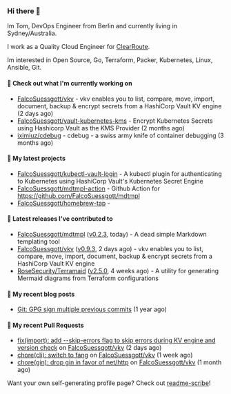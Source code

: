 ### Hi there 👋

Im Tom, DevOps Engineer from Berlin and currently living in Sydney/Australia.

I work as a Quality Cloud Engineer for [ClearRoute](https://clearroute.io).

Im interested in Open Source, Go, Terraform, Packer, Kubernetes, Linux, Ansible, Git.

#### 👷 Check out what I'm currently working on

- [FalcoSuessgott/vkv](https://github.com/FalcoSuessgott/vkv) - vkv enables you to list, compare, move, import, document, backup &amp; encrypt secrets from a HashiCorp Vault KV engine (2 days ago)
- [FalcoSuessgott/vault-kubernetes-kms](https://github.com/FalcoSuessgott/vault-kubernetes-kms) - Encrypt Kubernetes Secrets using Hashicorp Vault as the KMS Provider (2 months ago)
- [iximiuz/cdebug](https://github.com/iximiuz/cdebug) - cdebug - a swiss army knife of container debugging (3 months ago)

#### 🌱 My latest projects

- [FalcoSuessgott/kubectl-vault-login](https://github.com/FalcoSuessgott/kubectl-vault-login) - A kubectl plugin for authenticating to Kubernetes using HashiCorp Vault&#39;s Kubernetes Secret Engine
- [FalcoSuessgott/mdtmpl-action](https://github.com/FalcoSuessgott/mdtmpl-action) - Github Action for https://github.com/FalcoSuessgott/mdtmpl
- [FalcoSuessgott/homebrew-tap](https://github.com/FalcoSuessgott/homebrew-tap) - 

#### 🔭 Latest releases I've contributed to

- [FalcoSuessgott/mdtmpl](https://github.com/FalcoSuessgott/mdtmpl) ([v0.2.3](https://github.com/FalcoSuessgott/mdtmpl/releases/tag/v0.2.3), today) - A dead simple Markdown templating tool
- [FalcoSuessgott/vkv](https://github.com/FalcoSuessgott/vkv) ([v0.9.3](https://github.com/FalcoSuessgott/vkv/releases/tag/v0.9.3), 2 days ago) - vkv enables you to list, compare, move, import, document, backup &amp; encrypt secrets from a HashiCorp Vault KV engine
- [RoseSecurity/Terramaid](https://github.com/RoseSecurity/Terramaid) ([v2.5.0](https://github.com/RoseSecurity/Terramaid/releases/tag/v2.5.0), 4 weeks ago) - A utility for generating Mermaid diagrams from Terraform configurations

#### 📜 My recent blog posts

- [Git: GPG sign multiple previous commits](https://morelly.de/post/20240328_git_gpg_sign_commits/) (1 year ago)

#### 🔨 My recent Pull Requests

- [fix(import): add --skip-errors flag to skip errors during KV engine and version check](https://github.com/FalcoSuessgott/vkv/pull/380) on [FalcoSuessgott/vkv](https://github.com/FalcoSuessgott/vkv) (2 days ago)
- [chore(cli): switch to fang](https://github.com/FalcoSuessgott/vkv/pull/375) on [FalcoSuessgott/vkv](https://github.com/FalcoSuessgott/vkv) (1 week ago)
- [chore(gin): drop gin in favor of net/http](https://github.com/FalcoSuessgott/vkv/pull/370) on [FalcoSuessgott/vkv](https://github.com/FalcoSuessgott/vkv) (1 month ago)

Want your own self-generating profile page? Check out [readme-scribe](https://github.com/muesli/readme-scribe)!